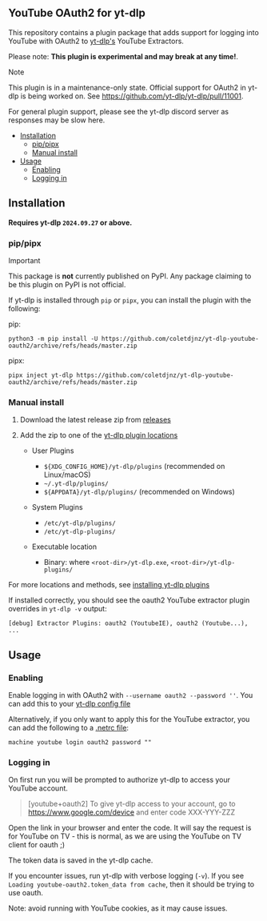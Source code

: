 ## YouTube OAuth2 for yt-dlp

This repository contains a plugin package that adds support for logging into YouTube with OAuth2 to [yt-dlp's](https://github.com/yt-dlp/yt-dlp#readme) YouTube Extractors. 

Please note: **This plugin is experimental and may break at any time!**.

> [!NOTE]
> This plugin is in a maintenance-only state. Official support for OAuth2 in yt-dlp is being worked on. See https://github.com/yt-dlp/yt-dlp/pull/11001.

For general plugin support, please see the yt-dlp discord server as responses may be slow here.

* [Installation](#installation)
  * [pip/pipx](#pippipx)
  * [Manual install](#manual-install)
* [Usage](#usage)
  * [Enabling](#enabling)
  * [Logging in](#logging-in-)

## Installation

**Requires yt-dlp `2024.09.27` or above.**

### pip/pipx

> [!IMPORTANT]
> This package is **not** currently published on PyPI. Any package claiming to be this plugin on PyPI is not official.

If yt-dlp is installed through `pip` or `pipx`, you can install the plugin with the following:

pip:
```
python3 -m pip install -U https://github.com/coletdjnz/yt-dlp-youtube-oauth2/archive/refs/heads/master.zip
```

pipx:
```
pipx inject yt-dlp https://github.com/coletdjnz/yt-dlp-youtube-oauth2/archive/refs/heads/master.zip
```

### Manual install

1. Download the latest release zip from [releases](https://github.com/coletdjnz/yt-dlp-youtube-oauth2/releases) 

2. Add the zip to one of the [yt-dlp plugin locations](https://github.com/yt-dlp/yt-dlp#installing-plugins)

    - User Plugins
        - `${XDG_CONFIG_HOME}/yt-dlp/plugins` (recommended on Linux/macOS)
        - `~/.yt-dlp/plugins/`
        - `${APPDATA}/yt-dlp/plugins/` (recommended on Windows)
    
    - System Plugins
       -  `/etc/yt-dlp/plugins/`
       -  `/etc/yt-dlp-plugins/`
    
    - Executable location
        - Binary: where `<root-dir>/yt-dlp.exe`, `<root-dir>/yt-dlp-plugins/`

For more locations and methods, see [installing yt-dlp plugins](https://github.com/yt-dlp/yt-dlp#installing-plugins) 

If installed correctly, you should see the oauth2 YouTube extractor plugin overrides in `yt-dlp -v` output:

    [debug] Extractor Plugins: oauth2 (YoutubeIE), oauth2 (Youtube...), ...

## Usage

### Enabling
Enable logging in with OAuth2 with `--username oauth2 --password ''`. You can add this to your [yt-dlp config file](https://github.com/yt-dlp/yt-dlp?tab=readme-ov-file#configuration)

Alternatively, if you only want to apply this for the YouTube extractor, you can add the following to a [.netrc file](https://github.com/yt-dlp/yt-dlp?tab=readme-ov-file#authentication-with-netrc):
 ```
machine youtube login oauth2 password ""
```

### Logging in 
On first run you will be prompted to authorize yt-dlp to access your YouTube account.
> [youtube+oauth2] To give yt-dlp access to your account, go to  https://www.google.com/device  and enter code XXX-YYY-ZZZ

Open the link in your browser and enter the code. It will say the request is for YouTube on TV - this is normal, as we are using the YouTube on TV client for oauth ;)

The token data is saved in the yt-dlp cache.

If you encounter issues, run yt-dlp with verbose logging (`-v`). If you see `Loading youtube-oauth2.token_data from cache`, then it should be trying to use oauth.

Note: avoid running with YouTube cookies, as it may cause issues.
